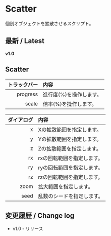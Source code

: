# Scatter

個別オブジェクトを拡散させるスクリプト。

## 最新 / Latest

**v1.0**

## Scatter

| トラックバー | 内容 |
| -: | :- |
| progress | 進行度(%)を操作します。 |
| scale | 倍率(%)を操作します。 |

| ダイアログ | 内容 |
| -: | :- |
| x | Xの拡散範囲を指定します。 |
| y | Yの拡散範囲を指定します。 |
| z | Zの拡散範囲を指定します。 |
| rx | rxの回転範囲を指定します。 |
| ry | ryの回転範囲を指定します。 |
| rz | rzの回転範囲を指定します。 |
| zoom | 拡大範囲を指定します。 |
| seed | 乱数のシードを指定します。 |

## 変更履歴 / Change log

- v1.0 - リリース

